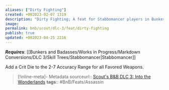 ```yaml
---
aliases: ["Dirty Fighting"]
created: +002023-02-07 1319
description: "Dirty Fighting; A feat for Stabbomancer players in Bunkers & Badasses."
image: 
permalink: bnb/scout/dlc-3/feat/dirty-fighting
publish: true
updated: +002023-04-25 2216
---
```


***Requires***: [[Bunkers and Badasses/Works in Progress/Markdown Conversions/DLC 3/Skill Trees/Stabbomancer|Stabbomancer]]

Add a Crit Die to the 2-7 Accuracy Range for all Favored Weapons.

> [!inline-meta]- Metadata
> sourceurl:: [Scout's B&B DLC 3: Into the Wonderlands](https://docs.google.com/document/d/1MLOgrWwcLNTnP9PuXrKiLImy7SUh4hXO8arVUAlmdp0/edit)
> **tags**:: #BnB/Feats/Assassin
